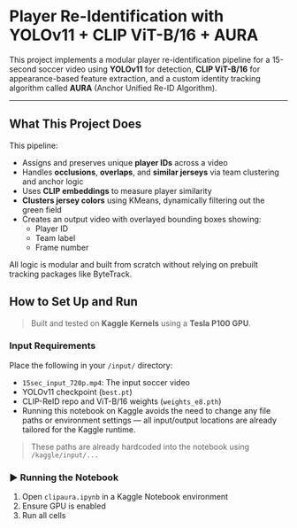 #  Player Re-Identification with YOLOv11 + CLIP ViT-B/16 + AURA

This project implements a modular player re-identification pipeline for a 15-second soccer video using **YOLOv11** for detection, **CLIP ViT-B/16** for appearance-based feature extraction, and a custom identity tracking algorithm called **AURA** (Anchor Unified Re-ID Algorithm).

---

##  What This Project Does

This pipeline:
- Assigns and preserves unique **player IDs** across a video
- Handles **occlusions**, **overlaps**, and **similar jerseys** via team clustering and anchor logic
- Uses **CLIP embeddings** to measure player similarity
- **Clusters jersey colors** using KMeans, dynamically filtering out the green field
- Creates an output video with overlayed bounding boxes showing:
  - Player ID
  - Team label
  - Frame number

All logic is modular and built from scratch without relying on prebuilt tracking packages like ByteTrack.


##  How to Set Up and Run

> Built and tested on **Kaggle Kernels** using a **Tesla P100 GPU**.

###  Input Requirements
Place the following in your `/input/` directory:
- `15sec_input_720p.mp4`: The input soccer video
- YOLOv11 checkpoint (`best.pt`)
- CLIP-ReID repo and ViT-B/16 weights (`weights_e8.pth`)
- Running this notebook on Kaggle avoids the need to change any file paths or environment settings — all input/output locations are already tailored for the Kaggle runtime.
> These paths are already hardcoded into the notebook using `/kaggle/input/...`

### ▶️ Running the Notebook

1. Open `clipaura.ipynb` in a Kaggle Notebook environment
2. Ensure GPU is enabled
3. Run all cells
